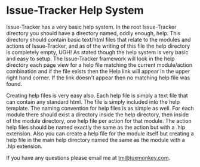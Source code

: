 # Issue-Tracker Help System

Issue-Tracker has a very basic help system.  In the root Issue-Tracker
directory you should have a directory named, oddly enough, help.  This
directory should contain basic text/html files that relate to the modules 
and actions of Issue-Tracker, and as of the writing of this file the help
directory is completely empty, UGH!  As stated though the help system is
very basic and easy to setup.  The Issue-Tracker framework will look in
the help directory each page view for a help file matching the current
module/action combination and if the file exists then the Help link will
appear in the upper right hand corner.  If the link doesn't appear then
no matching help file was found.

Creating help files is very easy also.  Each help file is simply a text
file that can contain any standard html.  The file is simply included into
the help template.  The naming convention for help files is as simple as
well.  For each module there should exist a directory inside the help
directory, then inside of the module directory, one help file per action
for that module.  The action help files should be named exactly the same
as the action but with a .hlp extension.  Also you can create a help file
for the module itself but creating a help file in the main help directory
named the same as the module with a .hlp extension.

If you have any questions please email me at tm@tuxmonkey.com.
